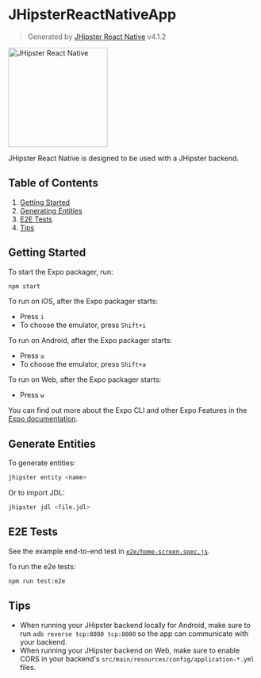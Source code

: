 # JHipsterReactNativeApp

> Generated by [JHipster React Native](https://github.com/ruddell/generator-jhipster-react-native) v4.1.2

<div>
    <a href="https://github.com/ruddell/generator-jhipster-react-native">
        <img src="https://raw.githubusercontent.com/ruddell/generator-jhipster-react-native/9f7665e3cafd6032de4a73d469789855b55a4f33/docs/images/jh-rn-logo.png" alt="JHipster React Native" height="200">
    </a>
</div>

JHipster React Native is designed to be used with a JHipster backend.

## Table of Contents

1. [Getting Started](#getting-started)
2. [Generating Entities](#entities)
3. [E2E Tests](#e2e-tests)
4. [Tips](#tips)

## Getting Started

To start the Expo packager, run:

```bash
npm start
```

To run on iOS, after the Expo packager starts:

- Press `i`
- To choose the emulator, press `Shift+i`

To run on Android, after the Expo packager starts:

- Press `a`
- To choose the emulator, press `Shift+a`

To run on Web, after the Expo packager starts:

- Press `w`

You can find out more about the Expo CLI and other Expo Features in the [Expo documentation](https://docs.expo.io/).

## Generate Entities

To generate entities:

```bash
jhipster entity <name>
```

Or to import JDL:

```bash
jhipster jdl <file.jdl>
```

## E2E Tests

See the example end-to-end test in [`e2e/home-screen.spec.js`](e2e/home-screen.spec.js).

To run the e2e tests:

```bash
npm run test:e2e
```

## Tips

- When running your JHipster backend locally for Android, make sure to run `adb reverse tcp:8080 tcp:8080` so the app can communicate with your backend.
- When running your JHipster backend on Web, make sure to enable CORS in your backend's `src/main/resources/config/application-*.yml` files.
